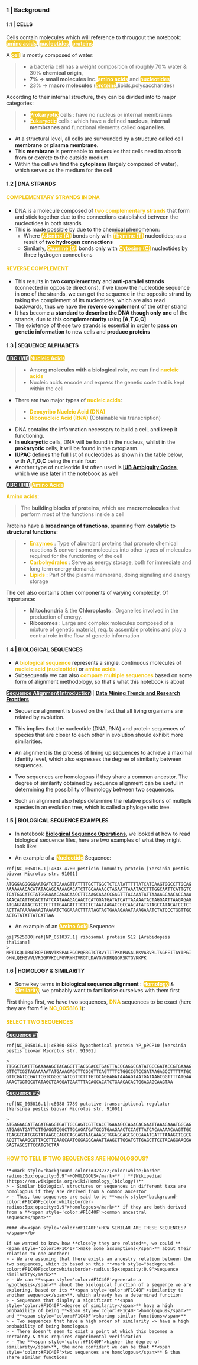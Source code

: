 
### 1 | Background

#### 1.1 | CELLS

Cells contain molecules which will reference to througout the notebook: **<mark style="background-color:#F1C40F;color:white;border-radius:5px;opacity:0.9">amino acids</mark>**, **<mark style="background-color:#F1C40F;color:white;border-radius:5px;opacity:0.9">nucleotides</mark>**, **<mark style="background-color:#F1C40F;color:white;border-radius:5px;opacity:0.9">proteins</mark>**

A **<mark style="background-color:#F1C40F;color:white;border-radius:5px;opacity:0.9">cell</mark>** is mostly composed of water:
> - a bacteria cell has a weight composition of roughly 70% water & 30% <b>chemical origin</b>, 
> - <b>7% -> small molecules</b> Inc. **<mark style="background-color:#F1C40F;color:white;border-radius:5px;opacity:0.9">amino acids</mark>** and **<mark style="background-color:#F1C40F;color:white;border-radius:5px;opacity:0.9">nucleotides</mark>**
> - 23% -> <b>macro molecules</b> (**<mark style="background-color:#F1C40F;color:white;border-radius:5px;opacity:0.9">proteins</mark>**,lipids,polysaccharides)



According to their internal structure, they can be divided into to major categories:

> - **<mark style="background-color:#F1C40F;color:white;border-radius:5px;opacity:0.9">Prokaryotic</mark>** cells : have no nucleus or internal membranes
> - **<mark style="background-color:#F1C40F;color:white;border-radius:5px;opacity:0.9">Eukaryotic</mark>** cells : which have a defined <b>nucleus</b>, <b>internal membranes</b> and functional elements called <b>organelles</b>.

- At a structural level, all cells are surrounded by a structure called cell <b>membrane</b> or <b>plasma membrane</b>. 
- This <b>membrane</b> is permeable to molecules that cells need to absorb from or excrete to the outside medium.
- Within the cell we find the <b>cytoplasm</b> (largely composed of water), which serves as the medium for the cell

#### 1.2 | DNA STRANDS

#### <b><span style='color:#F1C40F'>COMPLEMENTARY STRANDS IN DNA</span></b>

- DNA is a molecule composed of **<span style='color:#F1C40F'>two complementary strands</span>** that form and stick together due to the connections established between the nucleotides in both strands
- This is made possible by due to the chemical phenomenon:
    - Where **<mark style="background-color:#F1C40F;color:white;border-radius:5px;opacity:0.9">Adenine (A)</mark>** bonds only with **<mark style="background-color:#F1C40F;color:white;border-radius:5px;opacity:0.9">Thymine (T)</mark>** nucleotides; as a result of **two hydrogen connections**
    - Similarly, **<mark style="background-color:#F1C40F;color:white;border-radius:5px;opacity:0.9">Guanine (G)</mark>** bonds only with **<mark style="background-color:#F1C40F;color:white;border-radius:5px;opacity:0.9">Cytosine (C)</mark>** nucleotides by three hydrogen connections

#### <b><span style='color:#F1C40F'>REVERSE COMPLEMENT</span></b>

- This results in **two complementary** and **anti-parallel strands** (connected in opposite directions), if we know the nucleotide sequence in one of the strands, we can get the sequence in the opposite strand by taking the complement of its nucleotides, which are also read backwards, thus we have the **reverse complement** of the other strand
- It has become a **standard to describe the DNA though only one** of the strands, due to this **complementarity** using <b>[A,T,G,C]</b>
- The existence of these two strands is essential in order to **pass on genetic information** to new cells and **produce proteins**

#### 1.3 | SEQUENCE ALPHABETS

**<mark style="background-color:#323232;color:white;border-radius:5px;opacity:0.9">ABC (I/II)</mark>** **<mark style="background-color:#F1C40F;color:white;border-radius:5px;opacity:0.9">Nucleic Acids</mark>**

> - Among <b>molecules with a biological role</b>, we can find **<span style='color:#F1C40F'>nucleic acids</span>**
> - Nucleic acids encode and express the genetic code that is kept within the cell
- There are two major types of **<span style='color:#F1C40F'>nucleic acids</span>**: 
> - **<span style='color:#F1C40F'>Deoxyribo Nucleic Acid (DNA)</span>**
> - **<span style='color:#F1C40F'>Ribonucleic Acid (RNA)</span>** (Obtainable via transcription)
- DNA contains the information necessary to build a cell, and keep it functioning. 
- In <b>eukaryotic</b> cells, DNA will be found in the nucleus, whilst in the <b>prokaryotic</b> cells, it will be found in the cytoplasm. 
- <b>IUPAC</b> defines the full list of nucleotides as shown in the table below, with <b>A,T,G,C</b> being the main four:
- Another type of nucleotide list often used is **[IUB Ambiguity Codes](http://biocorp.ca/IUB.php)**, which we use later in the notebook as well

**<mark style="background-color:#323232;color:white;border-radius:5px;opacity:0.9">ABC (II/II)</mark>** **<mark style="background-color:#F1C40F;color:white;border-radius:5px;opacity:0.9">Amino Acids</mark>**

**<span style='color:#F1C40F'>Amino acids</span>**:
> The **building blocks of proteins**, which are <b>macromolecules</b> that perform most of the functions inside a cell

Proteins have a **broad range of functions**, spanning from **catalytic** to **structural functions**:

> - **<span style='color:#F1C40F'>Enzymes</span>** : Type of abundant proteins that promote chemical reactions & convert some molecules into other types of molecules required for the functioning of the cell
> - **<span style='color:#F1C40F'>Carbohydrates</span>** : Serve as energy storage, both for immediate and long term energy demands
> - **<span style='color:#F1C40F'>Lipids</span>** : Part of the plasma membrane, doing signaling and energy storage

The cell also contains other components of varying complexity. Of importance: 
> - <b>Mitochondria</b> & the <b>Chloroplasts</b> : Organelles involved in the production of energy. 
> - <b>Ribosomes</b> : Large and complex molecules composed of a mixture of genetic material, req. to assemble proteins and play a central role in the flow of genetic information

#### 1.4 | BIOLOGICAL SEQUENCES

- A **<span style='color:#F1C40F'>biological sequence</span>** represents a single, continuous molecules of **<span style='color:#F1C40F'>nucleic acid (nucleotide)</span>** or **<span style='color:#F1C40F'>amino acids</span>**
- Subsequently we can also **<span style='color:#F1C40F'>compare multiple sequences</span>** based on some form of alignment methodology, so that's what this notebook is about
    
**<mark style="background-color:#323232;color:white;border-radius:5px;opacity:0.9">Sequence Alignment Introduction</mark>** | **[Data Mining Trends and Research Frontiers](https://www.sciencedirect.com/topics/computer-science/biological-sequence)**

<div class="alert alert-block alert-info">

- Sequence alignment is based on the fact that all living organisms are related by evolution. <br> 
- This implies that the nucleotide (DNA, RNA) and protein sequences of species that are closer to each other in evolution should exhibit more similarities. <br>
    
- An alignment is the process of lining up sequences to achieve a maximal identity level, which also expresses the degree of similarity between sequences. 
    
- Two sequences are homologous if they share a common ancestor. The degree of similarity obtained by sequence alignment can be useful in determining the possibility of homology between two sequences. <br> 
    
- Such an alignment also helps determine the relative positions of multiple species in an evolution tree, which is called a phylogenetic tree. <br>
    
</div>

#### 1.5 | BIOLOGICAL SEQUENCE EXAMPLES

- In notebook **[Biological Sequence Operations](https://www.kaggle.com/shtrausslearning/biological-sequence-operations)**, we looked at how to read biological sequence files, here are two examples of what they might look like:

- An example of a **<mark style="background-color:#F1C40F;color:white;border-radius:5px;opacity:0.9">Nucleotide</mark>** Sequence:

```
ref|NC_005816.1|:4343-4780 pesticin immunity protein [Yersinia pestis biovar Microtus str. 91001]
> ATGGGAGGGGGAATGATCTCAAAGTTATTTTGCTTGGCTCTCATATTTTTATCATCAAGTGGCCTTGCAG
AAAAAAACACATATACAGCAAAAGACATCTTGCAAAACCTAGAATTAAATACCTTTGGCAATTCATTGTC
TCATGGCATCTATGGGAAACAGACAACCTTCAAGCAAACCGAGTTTACAAATATTAAAAGCAACACCAAA
AAACACATTGCACTTATCAATAAAGACAACTCATGGATGATATCATTAAAAATACTAGGAATTAAGAGAG
ATGAGTATACTGTCTGTTTTGAAGATTTCTCTCTAATAAGACCGCCAACATATGTAGCCATACATCCTCT
ACTTATAAAAAAAGTAAAATCTGGAAACTTTATAGTAGTGAAAGAAATAAAGAAATCTATCCCTGGTTGC
ACTGTATATTATCATTAA
```

- An example of an **<mark style="background-color:#F1C40F;color:white;border-radius:5px;opacity:0.9">Amino Acid</mark>** Sequence:

```
gi|7525080|ref|NP_051037.1| ribosomal protein S12 [Arabidopsis thaliana]
> MPTIKQLIRNTRQPIRNVTKSPALRGCPQRRGTCTRVYTITPKKPNSALRKVARVRLTSGFEITAYIPGI
GHNLQEHSVVLVRGGRVKDLPGVRYHIVRGTLDAVGVKDRQQGRSKYGVKKPK
```

#### 1.6 | HOMOLOGY & SIMILARITY

- Some key terms in **biological sequence alignment** : **<mark style="background-color:#F1C40F;color:white;border-radius:5px;opacity:0.9">Homology</mark>** & **<mark style="background-color:#F1C40F;color:white;border-radius:5px;opacity:0.9">Similarity</mark>**, we probably want to familiarise ourselves with them first


First things first, we have two sequences, **<span style='color:#F1C40F'>DNA</span>** sequences to be exact (here they are from file **<span style='color:#F1C40F'>NC_005816.1</span>**):

#### <b><span style='color:#F1C40F'>SELECT TWO SEQUENCES</span></b>

**<mark style="background-color:#323232;color:white;border-radius:5px;opacity:0.9">Sequence #1</mark>**

```
ref|NC_005816.1|:c8360-8088 hypothetical protein YP_pPCP10 [Yersinia pestis biovar Microtus str. 91001]

> TTGGCTGATTTGAAAAAGCTACAGGTTTACGGACCTGAGTTACCCAGGCCATATGCCGATACCGTGAAAG
GTTCTCGGTACAAAAATATGAAAGAGCTTCGCGTTCAGTTTTCTGGCCGTCCGATAAGAGCCTTTTATGC
GTTCGATCCGATTCGTCGGGCTATCGTTCTTTGTGCAGGAGATAAAAGTAATGATAAGCGGTTTTATGAA
AAACTGGTGCGTATAGCTGAGGATGAATTTACAGCACATCTGAACACACTGGAGAGCAAGTAA
```

**<mark style="background-color:#323232;color:white;border-radius:5px;opacity:0.9">Sequence #2</mark>**

```
ref|NC_005816.1|:c8088-7789 putative transcriptional regulator [Yersinia pestis biovar Microtus str. 91001]

> ATGAGAACATTAGATGAGGTGATTGCCAGTCGTTCACCTGAAAGCCAGACACGAATTAAAGAAATGGCAG
ATGAGATGATTCTTGAGGTCGGCTTGCAGATGATGCGTGAAGAACTCCAGTTATCACAAAAACAAGTTGC
TGAGGCGATGGGTATAAGCCAGCCAGCAGTAACAAAGCTGGAGCAGCGCGGAAATGATTTAAAGCTGGCG
ACGTTAAAGCGTTACGTTGAAGCAATGGGAGGCAAATTAAGCTTGGATGTTGAGCTTCCTACAGGAAGGA
GAGTAGCGTTCCATGTCTAA
```

#### <b><span style='color:#F1C40F'>HOW TO TELL IF TWO SEQUENCES ARE HOMOLOGOUS?</span></b>

```
**<mark style="background-color:#323232;color:white;border-radius:5px;opacity:0.9">HOMOLOGOUS</mark>** | **[Wikipedia](https://en.wikipedia.org/wiki/Homology_(biology))**
> - Similar biological structures or sequences in different taxa are homologous if they are derived from a common ancestor
> - Thus, two sequences are said to be **<mark style="background-color:#F1C40F;color:white;border-radius:5px;opacity:0.9">homologous</mark>** if they are both derived from a **<span style='color:#F1C40F'>common ancestral sequence</span>**

#### <b><span style='color:#F1C40F'>HOW SIMILAR ARE THESE SEQUENCES?</span></b>

If we wanted to know how **closely they are related**, we could **<span style='color:#F1C40F'>make some assumptions</span>** about their relation to one another:
> - We are assuming that there exists an ancestry relation between the two sequences, which is based on this **<mark style="background-color:#F1C40F;color:white;border-radius:5px;opacity:0.9">sequence similarity</mark>**
> - We can **<span style='color:#F1C40F'>generate a hypothesis</span>** about the biological function of a sequence we are exploring, based on its **<span style='color:#F1C40F'>similarity to another sequence</span>**, which already has a determined function
> - Sequences that display a significant **<span style='color:#F1C40F'>degree of similarity</span>** have a high probability of being **<span style='color:#F1C40F'>homologous</span>** and **<span style='color:#F1C40F'>sharing similar functions</span>**
> - Two sequences that have a high order of similarity -> have a high probability of being homologous
> - There doesn't seem to exist a point at which this becomes a certainty & thus requires experimental verification
> - The **<span style='color:#F1C40F'>higher the degree of similarity</span>**, the more confident we can be that **<span style='color:#F1C40F'>two sequences are homologous</span>** & thus share similar functions
```
